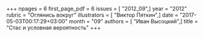 +++
npages = 6
first_page_pdf = 6
issues = [ "2012_09",]
year = "2012"
rubric = "Оглянись вокруг"
illustrators = [ "Виктор Пяткин",]
date = "2017-05-03T00:17:29+03:00"
month = "09"
authors = [ "Иван Высоцкий",]
title = "Стас и условная вероятность"
+++

